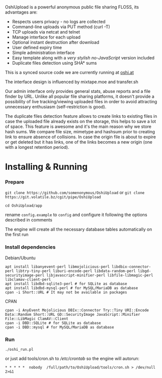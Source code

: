OshiUpload is a powerful anonymous public file sharing FLOSS, its advantages are:

* Respects users privacy - no logs are collected
* Command-line uploads via PUT method (curl -T)
* TCP uploads via netcat and telnet
* Manage interface for each upload
* Optional instant destruction after download
* User defined expiry time
* Simple administration interface
* Easy template along with a _very stylish no-JavaScript_ version included
* Duplicate files detection using SHA* sums

This is a synced source code we are currently running at [oshi.at](https://oshi.at)

The interface design is influenced by mixtape.moe and transfer.sh

Our admin interface only provides general stats, abuse reports and a file finder by URL. Unlike all popular file sharing platforms, it doesn't provide a possibility of live tracking/viewing uploaded files in order to avoid attracting unnecessary enthusiasm (self-restriction is good). 

The duplicate files detection feature allows to create links to existing files in case the uploaded file already exists on the storage, this helps to save a lot of space. This feature is awesome and it's the main reason why we store hash sums. We compare file size, mimetype and hashsum prior to creating link to ensure absence of collisions. In case the origin file is about to expire or get deleted but it has links, one of the links becomes a new origin (one with a longest retention period).

# Installing & Running

### Prepare

`git clone https://github.com/somenonymous/OshiUpload` or `git clone https://git.volatile.bz/cgit/pipe/OshiUpload`

`cd OshiUpload/app`

rename `config.example` to `config` and configure it following the options described in comments

The engine will create all the necessary database tables automatically on the first run


### Install dependencies

Debian/Ubuntu

```
apt install libanyevent-perl libmojolicious-perl libdbix-connector-perl libtry-tiny-perl liburi-encode-perl libdata-random-perl libgd-securityimage-perl libjavascript-minifier-perl libfile-libmagic-perl libclamav-client-perl
apt install libdbd-sqlite3-perl # for SQLite as database
apt install libdbd-mysql-perl # for MySQL/MariaDB as database
cpan -i Short::URL # It may not be available in packages
```

CPAN

```
cpan -i AnyEvent Mojolicious DBIx::Connector Try::Tiny URI::Encode Data::Random Short::URL GD::SecurityImage JavaScript::Minifier File::LibMagic ClamAV::Client
cpan -i DBD::SQLite # for SQLite as database
cpan -i DBD::mysql # for MySQL/MariaDB as database
```


### Run
`./oshi_run.pl`

or just add tools/cron.sh to _/etc/crontab_ so the engine will autorun:

`* * * * *	nobody	/full/path/to/OshiUpload/tools/cron.sh > /dev/null 2>&1`
